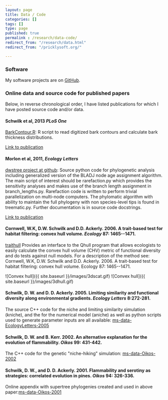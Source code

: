 ```yaml
---
layout: page
title: Data / Code
categories: []
tags: []
type: page
published: true
permalink : /research/data-code/
redirect_from: "/research/data.html"
redirect_from: "/pricklysoft.org/"

---
```

### Software ###

My software projects are on [GitHub][schwilk-github].

### Online data and source code for published papers  ###

Below, in reverse chronological order, I have listed publications for which I have posted source code and/or data.

#### Schwilk et al, 2013 *PLoS One* ####

[BarkContour.R][BarkContour]: R script to read digitized bark contours and calculate bark thickness distributions.

[Link to publication][Schwilk-etal-2013]

#### Morlon et al, 2011, *Ecology Letters* ####

[dwstree project at github][dwstree]: Source python code for phylogenetic analysis including generalized version of the BLADJ node age assignment algorithm. The main script of interest should be rarefaction.py which provides the sensitivity analyses and makes use of the branch length assignment in branch_lengths.py. Rarefaction code is written to perform trivial parallelization on multi-node computers. The phylomatic algorithm with ability to maintain the full phylogeny with non species-level tips is found in treematic.py. Further documentation is in source code docstrings.

[Link to publication][Morlon-etal-2011]

#### Cornwell, W.K, D.W. Schwilk and D.D. Ackerly. 2006. A trait-based test for habitat filtering: convex hull volume. *Ecology* 87: 1465--1471. ####

[traithull][traithull] Provides an interface to the Qhull program that allows ecologists to easily calculate the convex hull volume (CHV) metric of functional diversity and do tests against null models. For a description of the method see: Cornwell, W.K, D.W. Schwilk and D.D. Ackerly. 2006. A trait-based test for habitat filtering: convex hull volume. Ecology 87: 1465--1471.

![Convex hull]({{ site.baseurl }}/images/3dscat.gif)
![Convex hull]({{ site.baseurl }}/images/3dhull.gif)


#### Schwilk, D. W. and D. D. Ackerly. 2005. Limiting similarity and functional diversity along environmental gradients. <i>Ecology Letters</i> 8:272-281. ####

The source C++ code for the niche and limiting similarity simulation (kniche), and the for the numerical model (aniche) as well as python scripts used to generate parameter inputs are all available: [ms-data-EcologyLetters-2005][kniche-aniche]

#### Schwilk, D. W. and B. Kerr. 2002. An alternative explanation for the evolution of flammability. <i>Oikos</i> 99: 431-442. ####

The C++ code for the genetic "niche-hiking" simulation: [ms-data-Oikos-2002][niche-hike]

#### Schwilk, D. W., and D. D. Ackerly. 2001. Flammability and serotiny as strategies: correlated evolution in pines. <i>Oikos</i> 94: 326-336. ####

Online appendix with supertree phylogenies created and used in above paper:[ms-data-Oikos-2001][Oikos-2001]


[schwilk-github]: https://github.com/dschwilk
[dwstree]: (https://github.com/dschwilk/dwstree)
[BarkContour]: https://gist.github.com/dschwilk/fa36e849cb5db561982c
[Schwilk-etal-2013]: http://www.plosone.org/article/info%3Adoi%2F10.1371%2Fjournal.pone.0079285
[traithull]: https://github.com/dschwilk/traithull
[Morlon-etal-2011]: http://onlinelibrary.wiley.com/doi/10.1111/j.1461-0248.2010.01563.x/abstract
[kniche-aniche]: https://github.com/dschwilk/ms-data-EcologyLetters-2005
[niche-hike]: https://github.com/dschwilk/ms-data-Oikos-2002
[Oikos-2001]: https://github.com/dschwilk/ms-data-Oikos-2001
